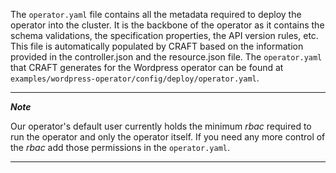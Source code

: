 The `operator.yaml` file contains all the metadata required to deploy the operator into the cluster. It is the backbone of the operator as it contains the schema validations, the specification properties, the API version rules, etc. This file is automatically populated by CRAFT based on the information provided in the controller.json and the resource.json file. The `operator.yaml` that CRAFT generates for the Wordpress operator can be found at `examples/wordpress-operator/config/deploy/operator.yaml`.

---
***Note***  

 Our operator's default user currently holds the minimum *rbac* required to run the operator and only the operator itself. If you need any more control of the *rbac* add those permissions in the `operator.yaml`.

---
